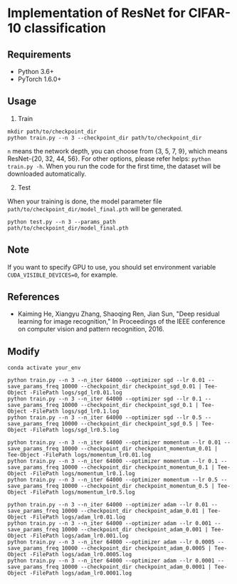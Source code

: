 # Implementation of ResNet for CIFAR-10 classification

## Requirements
- Python 3.6+
- PyTorch 1.6.0+

## Usage
1. Train

```
mkdir path/to/checkpoint_dir
python train.py --n 3 --checkpoint_dir path/to/checkpoint_dir
```
`n` means the network depth, you can choose from {3, 5, 7, 9}, which means ResNet-{20, 32, 44, 56}.
For other options, please refer helps: `python train.py -h`.
When you run the code for the first time, the dataset will be downloaded automatically.

2. Test

When your training is done, the model parameter file `path/to/checkpoint_dir/model_final.pth` will be generated.
```
python test.py --n 3 --params_path path/to/checkpoint_dir/model_final.pth
```

## Note
If you want to specify GPU to use, you should set environment variable `CUDA_VISIBLE_DEVICES=0`, for example.

## References
- Kaiming He, Xiangyu Zhang, Shaoqing Ren, Jian Sun, "Deep residual learning for image recognition," In Proceedings of the IEEE conference on computer vision and pattern recognition, 2016.

## Modify
```
conda activate your_env

python train.py --n 3 --n_iter 64000 --optimizer sgd --lr 0.01 --save_params_freq 10000 --checkpoint_dir checkpoint_sgd_0.01 | Tee-Object -FilePath logs/sgd_lr0.01.log
python train.py --n 3 --n_iter 64000 --optimizer sgd --lr 0.1 --save_params_freq 10000 --checkpoint_dir checkpoint_sgd_0.1 | Tee-Object -FilePath logs/sgd_lr0.1.log
python train.py --n 3 --n_iter 64000 --optimizer sgd --lr 0.5 --save_params_freq 10000 --checkpoint_dir checkpoint_sgd_0.5 | Tee-Object -FilePath logs/sgd_lr0.5.log

python train.py --n 3 --n_iter 64000 --optimizer momentum --lr 0.01 --save_params_freq 10000 --checkpoint_dir checkpoint_momentum_0.01 | Tee-Object -FilePath logs/momentum_lr0.01.log
python train.py --n 3 --n_iter 64000 --optimizer momentum --lr 0.1 --save_params_freq 10000 --checkpoint_dir checkpoint_momentum_0.1 | Tee-Object -FilePath logs/momentum_lr0.1.log
python train.py --n 3 --n_iter 64000 --optimizer momentum --lr 0.5 --save_params_freq 10000 --checkpoint_dir checkpoint_momentum_0.5 | Tee-Object -FilePath logs/momentum_lr0.5.log

python train.py --n 3 --n_iter 64000 --optimizer adam --lr 0.01 --save_params_freq 10000 --checkpoint_dir checkpoint_adam_0.01 | Tee-Object -FilePath logs/adam_lr0.01.log
python train.py --n 3 --n_iter 64000 --optimizer adam --lr 0.001 --save_params_freq 10000 --checkpoint_dir checkpoint_adam_0.001 | Tee-Object -FilePath logs/adam_lr0.001.log
python train.py --n 3 --n_iter 64000 --optimizer adam --lr 0.0005 --save_params_freq 10000 --checkpoint_dir checkpoint_adam_0.0005 | Tee-Object -FilePath logs/adam_lr0.0005.log
python train.py --n 3 --n_iter 64000 --optimizer adam --lr 0.0001 --save_params_freq 10000 --checkpoint_dir checkpoint_adam_0.0001 | Tee-Object -FilePath logs/adam_lr0.0001.log
```